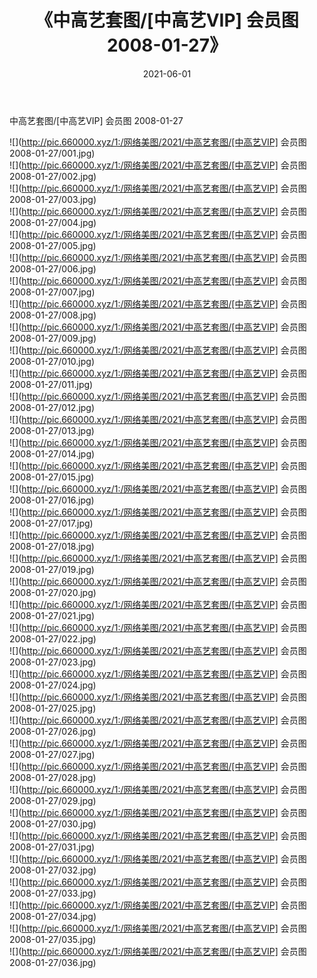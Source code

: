 ﻿---
layout: post
title:  《中高艺套图/[中高艺VIP] 会员图 2008-01-27》
date:   2021-06-01
img: http://pic.660000.xyz/1:/网络美图/2021/中高艺套图/[中高艺VIP] 会员图 2008-01-27/000.jpg
categories: [美女, 清纯, 唯美]
---

中高艺套图/[中高艺VIP] 会员图 2008-01-27

 ![](http://pic.660000.xyz/1:/网络美图/2021/中高艺套图/[中高艺VIP] 会员图 2008-01-27/001.jpg) <br>![](http://pic.660000.xyz/1:/网络美图/2021/中高艺套图/[中高艺VIP] 会员图 2008-01-27/002.jpg) <br>![](http://pic.660000.xyz/1:/网络美图/2021/中高艺套图/[中高艺VIP] 会员图 2008-01-27/003.jpg) <br>![](http://pic.660000.xyz/1:/网络美图/2021/中高艺套图/[中高艺VIP] 会员图 2008-01-27/004.jpg) <br>![](http://pic.660000.xyz/1:/网络美图/2021/中高艺套图/[中高艺VIP] 会员图 2008-01-27/005.jpg) <br>![](http://pic.660000.xyz/1:/网络美图/2021/中高艺套图/[中高艺VIP] 会员图 2008-01-27/006.jpg) <br>![](http://pic.660000.xyz/1:/网络美图/2021/中高艺套图/[中高艺VIP] 会员图 2008-01-27/007.jpg) <br>![](http://pic.660000.xyz/1:/网络美图/2021/中高艺套图/[中高艺VIP] 会员图 2008-01-27/008.jpg) <br>![](http://pic.660000.xyz/1:/网络美图/2021/中高艺套图/[中高艺VIP] 会员图 2008-01-27/009.jpg) <br>![](http://pic.660000.xyz/1:/网络美图/2021/中高艺套图/[中高艺VIP] 会员图 2008-01-27/010.jpg) <br>![](http://pic.660000.xyz/1:/网络美图/2021/中高艺套图/[中高艺VIP] 会员图 2008-01-27/011.jpg) <br>![](http://pic.660000.xyz/1:/网络美图/2021/中高艺套图/[中高艺VIP] 会员图 2008-01-27/012.jpg) <br>![](http://pic.660000.xyz/1:/网络美图/2021/中高艺套图/[中高艺VIP] 会员图 2008-01-27/013.jpg) <br>![](http://pic.660000.xyz/1:/网络美图/2021/中高艺套图/[中高艺VIP] 会员图 2008-01-27/014.jpg) <br>![](http://pic.660000.xyz/1:/网络美图/2021/中高艺套图/[中高艺VIP] 会员图 2008-01-27/015.jpg) <br>![](http://pic.660000.xyz/1:/网络美图/2021/中高艺套图/[中高艺VIP] 会员图 2008-01-27/016.jpg) <br>![](http://pic.660000.xyz/1:/网络美图/2021/中高艺套图/[中高艺VIP] 会员图 2008-01-27/017.jpg) <br>![](http://pic.660000.xyz/1:/网络美图/2021/中高艺套图/[中高艺VIP] 会员图 2008-01-27/018.jpg) <br>![](http://pic.660000.xyz/1:/网络美图/2021/中高艺套图/[中高艺VIP] 会员图 2008-01-27/019.jpg) <br>![](http://pic.660000.xyz/1:/网络美图/2021/中高艺套图/[中高艺VIP] 会员图 2008-01-27/020.jpg) <br>![](http://pic.660000.xyz/1:/网络美图/2021/中高艺套图/[中高艺VIP] 会员图 2008-01-27/021.jpg) <br>![](http://pic.660000.xyz/1:/网络美图/2021/中高艺套图/[中高艺VIP] 会员图 2008-01-27/022.jpg) <br>![](http://pic.660000.xyz/1:/网络美图/2021/中高艺套图/[中高艺VIP] 会员图 2008-01-27/023.jpg) <br>![](http://pic.660000.xyz/1:/网络美图/2021/中高艺套图/[中高艺VIP] 会员图 2008-01-27/024.jpg) <br>![](http://pic.660000.xyz/1:/网络美图/2021/中高艺套图/[中高艺VIP] 会员图 2008-01-27/025.jpg) <br>![](http://pic.660000.xyz/1:/网络美图/2021/中高艺套图/[中高艺VIP] 会员图 2008-01-27/026.jpg) <br>![](http://pic.660000.xyz/1:/网络美图/2021/中高艺套图/[中高艺VIP] 会员图 2008-01-27/027.jpg) <br>![](http://pic.660000.xyz/1:/网络美图/2021/中高艺套图/[中高艺VIP] 会员图 2008-01-27/028.jpg) <br>![](http://pic.660000.xyz/1:/网络美图/2021/中高艺套图/[中高艺VIP] 会员图 2008-01-27/029.jpg) <br>![](http://pic.660000.xyz/1:/网络美图/2021/中高艺套图/[中高艺VIP] 会员图 2008-01-27/030.jpg) <br>![](http://pic.660000.xyz/1:/网络美图/2021/中高艺套图/[中高艺VIP] 会员图 2008-01-27/031.jpg) <br>![](http://pic.660000.xyz/1:/网络美图/2021/中高艺套图/[中高艺VIP] 会员图 2008-01-27/032.jpg) <br>![](http://pic.660000.xyz/1:/网络美图/2021/中高艺套图/[中高艺VIP] 会员图 2008-01-27/033.jpg) <br>![](http://pic.660000.xyz/1:/网络美图/2021/中高艺套图/[中高艺VIP] 会员图 2008-01-27/034.jpg) <br>![](http://pic.660000.xyz/1:/网络美图/2021/中高艺套图/[中高艺VIP] 会员图 2008-01-27/035.jpg) <br>![](http://pic.660000.xyz/1:/网络美图/2021/中高艺套图/[中高艺VIP] 会员图 2008-01-27/036.jpg) <br>